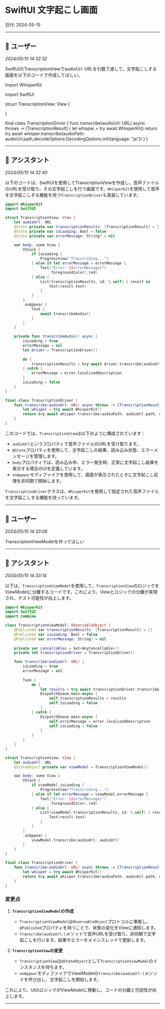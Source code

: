 # SwiftUI 文字起こし画面

日付: 2024-05-15

---

## 👤 ユーザー
*2024/05/15 14:32:32*

SwiftUIのTranscriptionViewでaudioUrl: URLを引数で渡して、文字起こしする画面を以下のコードで作成してほしい。

import WhisperKit

import SwiftUI

struct TranscriptionView: View {
    
}

final class TranscriptionDriver {
    func transcribe(audioUrl: URL) async throws -&gt; [TranscriptionResult] {
        let whisper = try await WhisperKit()
        return try await whisper.transcribe(audioPath: audioUrl.path,decodeOptions:DecodingOptions.init(language: "ja"))
    }
}

---

## 🤖 アシスタント
*2024/05/15 14:32:40*

以下のコードは、SwiftUIを使用してTranscriptionViewを作成し、音声ファイルのURLを受け取り、その文字起こしを行う画面です。`WhisperKit`を使用して音声を文字起こしする機能を持つ`TranscriptionDriver`も実装しています。

```swift
import WhisperKit
import SwiftUI

struct TranscriptionView: View {
    let audioUrl: URL
    @State private var transcriptionResults: [TranscriptionResult] = []
    @State private var isLoading: Bool = false
    @State private var errorMessage: String? = nil

    var body: some View {
        VStack {
            if isLoading {
                ProgressView("Transcribing...")
            } else if let errorMessage = errorMessage {
                Text("Error: \(errorMessage)")
                    .foregroundColor(.red)
            } else {
                List(transcriptionResults, id: \.self) { result in
                    Text(result.text)
                }
            }
        }
        .onAppear {
            Task {
                await transcribeAudio()
            }
        }
    }

    private func transcribeAudio() async {
        isLoading = true
        errorMessage = nil
        let driver = TranscriptionDriver()
        
        do {
            transcriptionResults = try await driver.transcribe(audioUrl: audioUrl)
        } catch {
            errorMessage = error.localizedDescription
        }
        isLoading = false
    }
}

final class TranscriptionDriver {
    func transcribe(audioUrl: URL) async throws -> [TranscriptionResult] {
        let whisper = try await WhisperKit()
        return try await whisper.transcribe(audioPath: audioUrl.path, decodeOptions: DecodingOptions(language: "ja"))
    }
}
```

このコードでは、`TranscriptionView`は以下のように構成されています：
- `audioUrl`というプロパティで音声ファイルのURLを受け取ります。
- `@State`プロパティを使用して、文字起こしの結果、読み込み状態、エラーメッセージを管理します。
- `body`プロパティでは、読み込み中、エラー発生時、正常に文字起こし結果を表示する場合のUIを定義しています。
- `onAppear`モディファイアを使用して、画面が表示されたときに文字起こし処理を非同期で開始します。

`TranscriptionDriver`クラスは、`WhisperKit`を使用して指定された音声ファイルを文字起こしする機能を持っています。

---

## 👤 ユーザー
*2024/05/15 14:33:06*

TranscriptionViewModelを作ってほしい

---

## 🤖 アシスタント
*2024/05/15 14:33:14*

以下は、`TranscriptionViewModel`を使用して、`TranscriptionView`のロジックをViewModelに分離するコードです。これにより、Viewとロジックの分離が実現され、テスト可能性が向上します。

```swift
import WhisperKit
import SwiftUI
import Combine

class TranscriptionViewModel: ObservableObject {
    @Published var transcriptionResults: [TranscriptionResult] = []
    @Published var isLoading: Bool = false
    @Published var errorMessage: String? = nil
    
    private var cancellables = Set<AnyCancellable>()
    private let transcriptionDriver = TranscriptionDriver()

    func transcribe(audioUrl: URL) {
        isLoading = true
        errorMessage = nil
        
        Task {
            do {
                let results = try await transcriptionDriver.transcribe(audioUrl: audioUrl)
                DispatchQueue.main.async {
                    self.transcriptionResults = results
                    self.isLoading = false
                }
            } catch {
                DispatchQueue.main.async {
                    self.errorMessage = error.localizedDescription
                    self.isLoading = false
                }
            }
        }
    }
}

struct TranscriptionView: View {
    let audioUrl: URL
    @StateObject private var viewModel = TranscriptionViewModel()

    var body: some View {
        VStack {
            if viewModel.isLoading {
                ProgressView("Transcribing...")
            } else if let errorMessage = viewModel.errorMessage {
                Text("Error: \(errorMessage)")
                    .foregroundColor(.red)
            } else {
                List(viewModel.transcriptionResults, id: \.self) { result in
                    Text(result.text)
                }
            }
        }
        .onAppear {
            viewModel.transcribe(audioUrl: audioUrl)
        }
    }
}

final class TranscriptionDriver {
    func transcribe(audioUrl: URL) async throws -> [TranscriptionResult] {
        let whisper = try await WhisperKit()
        return try await whisper.transcribe(audioPath: audioUrl.path, decodeOptions: DecodingOptions(language: "ja"))
    }
}
```

### 変更点

1. **`TranscriptionViewModel`の作成**
   - `TranscriptionViewModel`は`ObservableObject`プロトコルに準拠し、`@Published`プロパティを持つことで、状態の変化をViewに通知します。
   - `transcribe(audioUrl:)`メソッドで音声URLを受け取り、非同期で文字起こしを行います。結果やエラーをメインスレッドで更新します。

2. **`TranscriptionView`の変更**
   - `TranscriptionView`は`@StateObject`として`TranscriptionViewModel`のインスタンスを持ちます。
   - `onAppear`モディファイアでViewModelの`transcribe(audioUrl:)`メソッドを呼び出し、文字起こしを開始します。

これにより、UIのロジックがViewModelに移動し、コードの分離と可読性が向上します。

---
